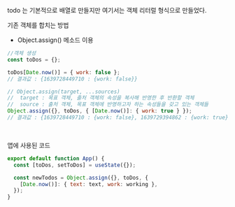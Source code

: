 todo 는 기본적으로 배열로 만들지만 여기서는 객체 리터럴 형식으로 만들었다.

기존 객체를 합치는 방법

- Object.assign() 메소드 이용

```javascript
//객체 생성
const toDos = {};

toDos[Date.now()] = { work: false };
// 결과값 : {1639728449710 : {work: false}}

// Object.assign(target, ...sources)
//  target : 목표 객체, 출처 객체의 속성을 복사해 반영한 후 반환할 객체
//  source : 출처 객체, 목표 객체에 반영하고자 하는 속성들을 갖고 있는 객체들
Object.assign({}, toDos, { [Date.now()]: { work: true } });
// 결과값 : {1639728449710 : {work: false}, 1639729394862 : {work: true}}
```

<br>

앱에 사용된 코드

```javascript
export default function App() {
  const [toDos, setToDos] = useState({});

  const newTodos = Object.assign({}, toDos, {
    [Date.now()]: { text: text, work: working },
  });
}
```
